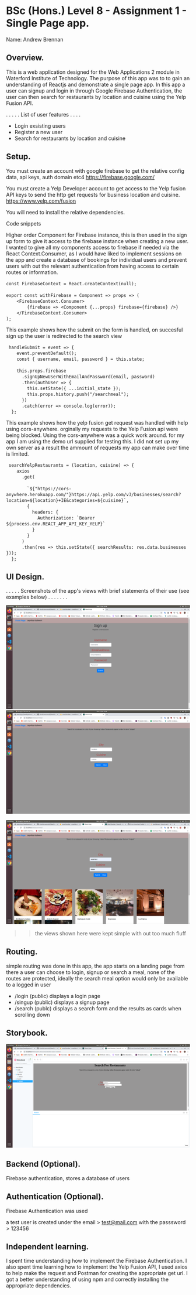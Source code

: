 # BSc (Hons.) Level 8 - Assignment 1 - Single Page app.

Name: Andrew Brennan

## Overview.

This is a web application designed for the Web Applications 2 module in Waterford Institute of Technology.
The purpose of this app was to to gain an understanding of Reactjs and demonstrate a single page app. In this
app a user can signup and login in through Google Firebase Authentication, the user can then search for
restaurants by location and cuisine using the Yelp Fusion API.

. . . . . List of user features . . . .

- Login exsisting users
- Register a new user
- Search for restaurants by location and cuisine

## Setup.

You must create an account with google firebase to get the relative config data, api keys, auth domain etc4
https://firebase.google.com/

You must create a Yelp Developer account to get access to the Yelp fusion API keys to send the http get requests
for business location and cuisine.
https://www.yelp.com/fusion

You will need to install the relative dependencies.


Code snippets

Higher order Component for Firebase instance, this is then used in the sign up form to give
it access to the firebase instance when creating a new user. I wanted to give all my components
access to firebase if needed via the React Context.Consumer, as I would have liked to implement
sessions on the app and create a database of bookings for individual users and prevent users
with out the relevant authentication from having access to certain routes or information.

```
const FirebaseContext = React.createContext(null);

export const withFirebase = Component => props => (
    <FirebaseContext.Consumer>
        {firebase => <Component {...props} firebase={firebase} />}
    </FirebaseContext.Consumer>
);
```

This example shows how the submit on the form is handled, on succesful sign up the user is redirected to
the search view

```
 handleSubmit = event => {
    event.preventDefault();
    const { username, email, password } = this.state;

    this.props.firebase
      .signUpNewUserWithEmailAndPassword(email, password)
      .then(authUser => {
        this.setState({ ...initial_state });
        this.props.history.push("/searchmeal");
      })
      .catch(error => console.log(error));
  };
```

This example shows how the yelp fusion get request was handled with help using cors-anywhere.
orginally my requests to the Yelp Fusion api were being blocked. Using the cors-anywhere was a quick
work around. for my app I am using the demo url supplied for testing this. I did not set up my own server
as a result the ammount of requests my app can make over time is limited.


`````
 searchYelpRestaurants = (location, cuisine) => {
    axios
      .get(

        `${"https://cors-anywhere.herokuapp.com/"}https://api.yelp.com/v3/businesses/search?location=${location}+IE&categories=${cuisine}`,
        {
          headers: {
            Authorization: `Bearer ${process.env.REACT_APP_API_KEY_YELP}`
          }
        }
      )
      .then(res => this.setState({ searchResults: res.data.businesses }));
  };
`````

## UI Design.

. . . . . Screenshots of the app's views with brief statements of their use (see examples below) . . . . . . .



![Alt text](/Screenshots/SignUpView.png?raw=true "Sign up view")
![Alt text](/Screenshots/RestaurantSearch.png?raw=true "Search for a restaurant")

![Alt text](/Screenshots/SearchWithResults.png?raw=true "Search view with results displayed")



>> the views shown here were kept simple with out too much fluff

## Routing.

simple routing was done in this app, the app starts on a landing page from there
a user can choose to login, signup or search a meal, none of the routes are protected,
ideally the search meal option would only be available to a logged in user

- /login (public) displays a login page
- /singup (public) displays a signup page
- /search (publc) displays a search form and the results as cards when scrolling down

## Storybook.



![Alt text](/Screenshots/Storybook.png?raw=true "A look at storybook page")

## Backend (Optional).

Firebase authentication, stores a database of users


## Authentication (Optional).
Firebase Authentication was used

a test user is created under the email  >   test@mail.com
with the passsword                      >   123456

## Independent learning.

I spent time understanding how to implement the Firebase Authentication.
I also spent time learning how to implement the Yelp Fusion API, I used axios to help make the request and Postman for creating the appropriate get url.
I got a better understanding of using npm and correctly installing the appropriate dependencies.
```
